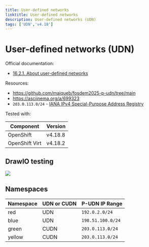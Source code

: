 ```yaml
---
title: User-defined networks
linktitle: User-defined networks
description: User-defined networks (UDN)
tags: ['UDN','v4.18']
---
```

# User-defined networks (UDN)

Official documentation:

* [16.2.1. About user-defined networks ](https://docs.redhat.com/en/documentation/openshift_container_platform/4.18/html/networking/multiple-networks#about-user-defined-networks)

Resources:

* https://github.com/maiqueb/fosdem2025-p-udn/tree/main
* https://asciinema.org/a/699323
* `203.0.113.0/24` - [IANA IPv4 Special-Purpose Address Registry](https://www.iana.org/assignments/iana-ipv4-special-registry/iana-ipv4-special-registry.xhtml)

Tested with:

|Component|Version|
|---|---|
|OpenShift|v4.18.8|
|OpenShift Virt|v4.18.2|

## DrawIO testing

![](overview.drawio)

## Namespaces

|Namespace|UDN or CUDN|P-UDN IP Range|
|---|---|---|
|red|UDN|`192.0.2.0/24`|
|blue|UDN|`198.51.100.0/24`|
|green|CUDN|`203.0.113.0/24`|
|yellow|CUDN|`203.0.113.0/24`|
